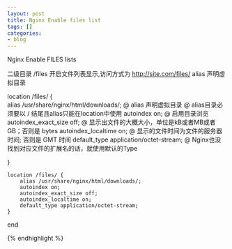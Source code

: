 ```yaml
---
layout: post
title: Nginx Enable files list
tags: []
categories:
- blog
---
```

 Nginx Enable FILES lists

二级目录 /files 开启文件列表显示,访问方式为 http://site.com/files/
alias 声明虚拟目录


location /files/ {                                                                                                                                                        
	alias /usr/share/nginx/html/downloads/;
	@ alias 声明虚拟目录
	@ alias目录必须要以 / 结尾且alias只能在location中使用
	autoindex on;
	@ 启用目录浏览
	autoindex_exact_size off;
	@ 显示出文件的大概大小，单位是kB或者MB或者GB；否则是 bytes
	autoindex_localtime on;
	@ 显示的文件时间为文件的服务器时间; 否则是 GMT 时间
	default_type application/octet-stream;
	@ Nginx也没找到对应文件的扩展名的话，就使用默认的Type

}   



    location /files/ {                                                                                                                                                        
        alias /usr/share/nginx/html/downloads/;
        autoindex on;
        autoindex_exact_size off;
        autoindex_localtime on;
        default_type application/octet-stream;
    }   


end

{% endhighlight %}

